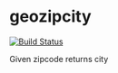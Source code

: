 geozipcity
==========

[![Build Status](https://travis-ci.org/ebidtech/geozipcity.png?branch=master)](https://travis-ci.org/ebidtech/geozipcity)

Given zipcode returns city
